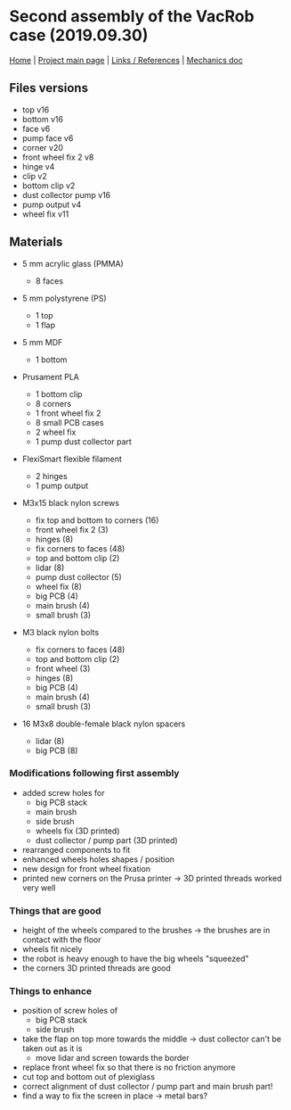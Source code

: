 # Second assembly of the VacRob case (2019.09.30)

[Home](../../README.md) | [Project main page](../vacrob.md) | [Links / References](../docs/refs.md) | [Mechanics doc](./mechanics.md)

## Files versions

- top v16
- bottom v16
- face v6
- pump face v6
- corner v20
- front wheel fix 2 v8
- hinge v4
- clip v2
- bottom clip v2
- dust collector pump v16
- pump output v4
- wheel fix v11

## Materials

- 5 mm acrylic glass (PMMA)
  - 8 faces
  
- 5 mm polystyrene (PS)
  - 1 top
  - 1 flap

- 5 mm MDF
  - 1 bottom

- Prusament PLA
  - 1 bottom clip
  - 8 corners
  - 1 front wheel fix 2
  - 8 small PCB cases
  - 2 wheel fix
  - 1 pump dust collector part

- FlexiSmart flexible filament
  - 2 hinges
  - 1 pump output

- M3x15 black nylon screws
  - fix top and bottom to corners (16)
  - front wheel fix 2 (3)
  - hinges (8)
  - fix corners to faces (48)
  - top and bottom clip (2)
  - lidar (8)
  - pump dust collector (5)
  - wheel fix (8)
  - big PCB (4)
  - main brush (4)
  - small brush (3)

- M3 black nylon bolts
  - fix corners to faces (48)
  - top and bottom clip (2)
  - front wheel (3)
  - hinges (8)
  - big PCB (4)
  - main brush (4)
  - small brush (3)

- 16 M3x8 double-female black nylon spacers
  - lidar (8)
  - big PCB (8)

### Modifications following first assembly

- added screw holes for
  - big PCB stack
  - main brush
  - side brush
  - wheels fix (3D printed)
  - dust collector / pump part (3D printed)
- rearranged components to fit
- enhanced wheels holes shapes / position
- new design for front wheel fixation
- printed new corners on the Prusa printer -> 3D printed threads worked very well

### Things that are good

- height of the wheels compared to the brushes -> the brushes are in contact with the floor
- wheels fit nicely
- the robot is heavy enough to have the big wheels "squeezed"
- the corners 3D printed threads are good

### Things to enhance

- position of screw holes of
  - big PCB stack
  - side brush
- take the flap on top more towards the middle -> dust collector can't be taken out as it is
  - move lidar and screen towards the border
- replace front wheel fix so that there is no friction anymore
- cut top and bottom out of plexiglass
- correct alignment of dust collector / pump part and main brush part!
- find a way to fix the screen in place -> metal bars?

